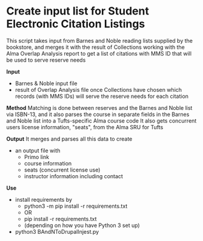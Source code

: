 # Create input list for Student Electronic Citation Listings

This script takes input from Barnes and Noble reading lists supplied by the bookstore, and merges it with the result of Collections working with the Alma Overlap Analysis report to get a list of citations with MMS ID that will be used to serve reserve needs

**Input**
- Barnes & Noble input file
- result of Overlap Analysis file once Collections have chosen which records (with MMS IDs) will serve the reserve needs for each citation

**Method**
Matching is done between reserves and the Barnes and Noble list via ISBN-13, and it also parses the course in separate fields in the Barnes and Noble list into a Tufts-specific Alma course code  It also gets concurrent users license information, "seats", from the Alma SRU for Tufts

**Output**
It merges and parses all this data to create
- an output file with
  - Primo link
  - course information
  - seats (concurrent license use)
  - instructor information including contact

**Use**
- install requirements by
  - python3 -m pip install -r requirements.txt
  - OR
  - pip install -r requirements.txt
  - (depending on how you have Python 3 set up)
- python3 BAndNToDrupalInjest.py
